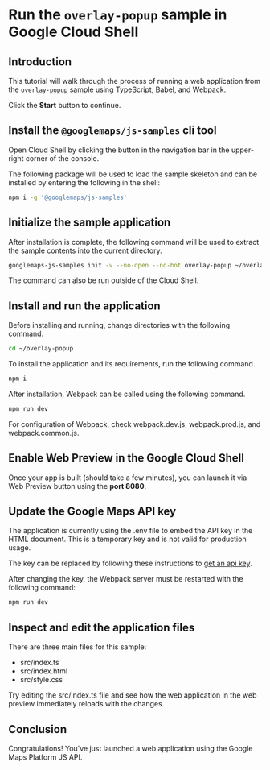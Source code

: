 # Run the `overlay-popup` sample in Google Cloud Shell

<walkthrough-tutorial-duration duration="10"/>

## Introduction

This tutorial will walk through the process of running a web application from
the `overlay-popup` sample using TypeScript, Babel, and Webpack.

Click the **Start** button to continue.

## Install the `@googlemaps/js-samples` cli tool

Open Cloud Shell by clicking the
<walkthrough-cloud-shell-icon></walkthrough-cloud-shell-icon> button in the
navigation bar in the upper-right corner of the console.

The following package will be used to load the sample skeleton and can be
installed by entering the following in the shell:

```bash
npm i -g '@googlemaps/js-samples'
```

## Initialize the sample application

After installation is complete, the following command will be used to extract
the sample contents into the current directory.

```bash
googlemaps-js-samples init -v --no-open --no-hot overlay-popup ~/overlay-popup
```

The command can also be run outside of the Cloud Shell.

## Install and run the application

Before installing and running, change directories with the following command.

```bash
cd ~/overlay-popup
```

To install the application and its requirements, run the following command.

```bash
npm i
```

After installation, Webpack can be called using the following command.

```bash
npm run dev
```

For configuration of Webpack, check
<walkthrough-editor-open-file filePath="~/overlay-popup/webpack.dev.js">webpack.dev.js</walkthrough-editor-open-file>,
<walkthrough-editor-open-file filePath="~/overlay-popup/webpack.prod.js">webpack.prod.js</walkthrough-editor-open-file>,
and
<walkthrough-editor-open-file filePath="~/overlay-popup/webpack.common.js">webpack.common.js</walkthrough-editor-open-file>.

## Enable Web Preview in the Google Cloud Shell

Once your app is built (should take a few minutes), you can launch it via
<walkthrough-spotlight-pointer target="cloudshell" spotlightId="devshell-web-preview-button">Web
Preview button</walkthrough-spotlight-pointer> using the **port 8080**.

## Update the Google Maps API key

The application is currently using the
<walkthrough-editor-open-file filePath="~/overlay-popup/.env">.env</walkthrough-editor-open-file>
file to embed the API key in the HTML document. This is a temporary key and is
not valid for production usage.

The key can be replaced by following these instructions to
[get an api key](https://developers.google.com/maps/documentation/javascript/get-api-key).

After changing the key, the Webpack server must be restarted with the following
command:

```bash
npm run dev
```

## Inspect and edit the application files

There are three main files for this sample:

*   <walkthrough-editor-open-file filePath="~/overlay-popup/src/index.ts">src/index.ts</walkthrough-editor-open-file>
*   <walkthrough-editor-open-file filePath="~/overlay-popup/src/index.html">src/index.html</walkthrough-editor-open-file>
*   <walkthrough-editor-open-file filePath="~/overlay-popup/src/style.css">src/style.css</walkthrough-editor-open-file>

Try editing the <walkthrough-editor-open-file filePath="~/overlay-popup/src/index.ts">src/index.ts</walkthrough-editor-open-file> file and see how the web application in the web preview immediately reloads with the changes.

## Conclusion

<walkthrough-conclusion-trophy></walkthrough-conclusion-trophy>

Congratulations! You've just launched a web application using the Google Maps
Platform JS API.
